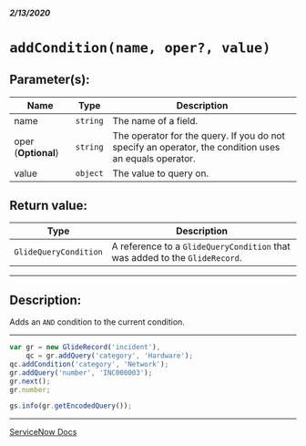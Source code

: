 ##### 2/13/2020
# `addCondition(name, oper?, value)`
## Parameter(s):
| Name | Type | Description |
|---|---|---|
| name | `string` | The name of a field. |
| oper (**Optional**) | `string` | The operator for the query.  If you do not specify an operator, the condition uses an equals operator. |
| value | `object` | The value to query on. |

## Return value:
| Type | Description |
|---|---|
| `GlideQueryCondition` | A reference to a `GlideQueryCondition` that was added to the `GlideRecord`. |

---

## Description:
Adds an `AND` condition to the current condition.

---

```js
var gr = new GlideRecord('incident'),
    qc = gr.addQuery('category', 'Hardware');
qc.addCondition('category', 'Network');
gr.addQuery('number', 'INC000003');
gr.next();
gr.number;

gs.info(gr.getEncodedQuery());
```

---

[ServiceNow Docs](https://developer.servicenow.com/app.do#!/api_doc?v=newyork&id=r_ScopedGlideQueryConditionAddCondition_String_name_String_oper_Object_value)